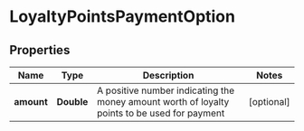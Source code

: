 
# LoyaltyPointsPaymentOption

## Properties
Name | Type | Description | Notes
------------ | ------------- | ------------- | -------------
**amount** | **Double** | A positive number indicating the money amount worth of  loyalty points to be used for payment  |  [optional]



